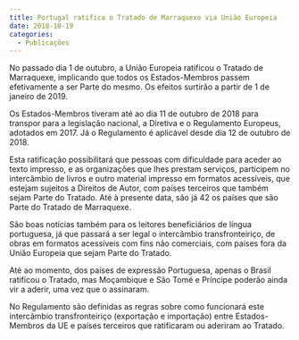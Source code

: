 ```yaml
---
title: Portugal ratifica o Tratado de Marraquexe via União Europeia
date: 2018-10-19
categories:
  - Publicações
---
```


No passado dia 1 de outubro, a União Europeia ratificou o Tratado de Marraquexe, implicando que todos os Estados-Membros passem efetivamente a ser Parte do mesmo. Os efeitos surtirão a partir de 1 de janeiro de 2019. 

Os Estados-Membros tiveram até ao dia 11 de outubro de 2018 para transpor para a legislação nacional, a Diretiva e o Regulamento Europeus, adotados em 2017. Já o Regulamento é aplicável desde dia 12 de outubro de 2018.

Esta ratificação possibilitará que pessoas com dificuldade para aceder ao texto impresso, e as organizações que lhes prestam serviços, participem no intercâmbio de livros e outro material impresso em formatos acessíveis, que estejam sujeitos a Direitos de Autor, com países terceiros que também sejam Parte do Tratado. Até à presente data, são já 42 os países que são Parte do Tratado de Marraquexe. 

São boas notícias também para os leitores beneficiários de língua portuguesa, já que passará a ser legal o intercâmbio transfronteiriço, de obras em formatos acessíveis com fins não comerciais, com países fora da União Europeia que sejam Parte do Tratado. 

Até ao momento, dos países de expressão Portuguesa, apenas o Brasil ratificou o Tratado, mas Moçambique e São Tomé e Príncipe poderão ainda vir a aderir, uma vez que o assinaram. 

No Regulamento são definidas as regras sobre como funcionará este intercâmbio transfronteiriço (exportação e importação) entre Estados-Membros da UE e países terceiros que ratificaram ou aderiram ao Tratado.